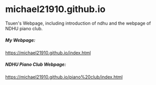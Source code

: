 # michael21910.github.io  
Tsuen's Webpage, including introduction of ndhu and the webpage of NDHU piano club.  
  
##### My Webpage:  
https://michael21910.github.io/index.html  
  
##### NDHU Piano Club Webpage:  
https://michael21910.github.io/piano%20club/index.html  
